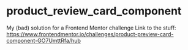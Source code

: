 # product_review_card_component
My (bad) solution for a Frontend Mentor challenge
Link to the stuff: 
https://www.frontendmentor.io/challenges/product-preview-card-component-GO7UmttRfa/hub
